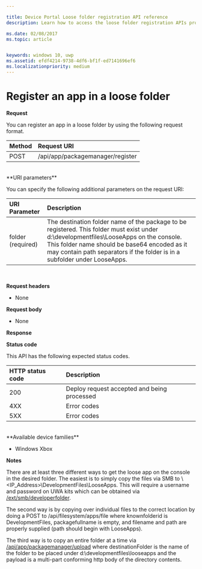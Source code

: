 ```yaml
---

title: Device Portal Loose folder registration API reference
description: Learn how to access the loose folder registration APIs programatically.

ms.date: 02/08/2017
ms.topic: article


keywords: windows 10, uwp
ms.assetid: efdf4214-9738-4df6-bf1f-ed7141696ef6
ms.localizationpriority: medium
---
```


# Register an app in a loose folder  

**Request**

You can register an app in a loose folder by using the following request format.

Method      | Request URI
:------     | :------
POST | /api/app/packagemanager/register
<br />
**URI parameters**

You can specify the following additional parameters on the request URI:

URI Parameter      | Description
:------     | :-----
folder (required) | The destination folder name of the package to be registered. This folder must exist under d:\developmentfiles\LooseApps on the console. This folder name should be base64 encoded as it may contain path separators if the folder is in a subfolder under LooseApps.
<br />

**Request headers**

- None

**Request body**

- None

**Response**

**Status code**

This API has the following expected status codes.

HTTP status code      | Description
:------     | :-----
200 | Deploy request accepted and being processed
4XX | Error codes
5XX | Error codes
<br />
**Available device families**

* Windows Xbox

**Notes**

There are at least three different ways to get the loose app on the console in the desired folder. The easiest is to simply copy the files via SMB to \\<IP_Address>\DevelopmentFiles\LooseApps. This will require a username and password on UWA kits which can be obtained via [/ext/smb/developerfolder](wdp-smb-api.md). 

The second way is by copying over individual files to the correct location by doing a POST to /api/filesystem/apps/file where knownfolderid is DevelopmentFiles, packagefullname is empty, and filename and path are properly supplied (path should begin with LooseApps).

The third way is to copy an entire folder at a time via [/api/app/packagemanager/upload](wdp-folder-upload.md) where destinationFolder is the name of the folder to be placed under d:\developmentfiles\looseapps and the payload is a multi-part conforming http body of the directory contents.

